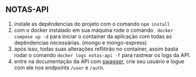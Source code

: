## NOTAS-API

1) instale as depêndencias do projeto com o comando ``` npm install ```
2) com o docker instalado em sua máquina rode o comando ``` docker compose up -d``` para iniciar o container da aplicação com todas as depêndencias necessárias. (mongo e mongo-express)
3) após isso, todas suas alterações reflitirão no container, assim basta rodar o comando ``` docker logs notas-api -f ``` para rastrear os logs da API.
4) entre na documentação da API com [swagger](http://localhost:8080/swagger), crie seu usuário e logue com ele nos endpoints ```/user``` e ```/auth```.

